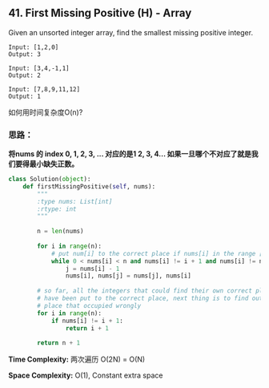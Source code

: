## 41. First Missing Positive (H) - Array

Given an unsorted integer array, find the smallest missing positive integer.

```
Input: [1,2,0]
Output: 3

Input: [3,4,-1,1]
Output: 2

Input: [7,8,9,11,12]
Output: 1
```

如何用时间复杂度O(n)?

### 思路：

**将nums 的 index 0, 1, 2, 3, ... 对应的是1 2, 3, 4... 如果一旦哪个不对应了就是我们要得最小缺失正数。** 

```python
class Solution(object):
    def firstMissingPositive(self, nums):
        """
        :type nums: List[int]
        :rtype: int
        """
       
        n = len(nums)
        
        for i in range(n):
            # put num[i] to the correct place if nums[i] in the range [1, n]
            while 0 < nums[i] < n and nums[i] != i + 1 and nums[i] != nums[nums[i] - 1]:
                j = nums[i] - 1
                nums[i], nums[j] = nums[j], nums[i]
        
        # so far, all the integers that could find their own correct place 
    	# have been put to the correct place, next thing is to find out the
    	# place that occupied wrongly
        for i in range(n):
            if nums[i] != i + 1:
                return i + 1
        
        return n + 1
```

**Time Complexity:** 两次遍历 O(2N) = O(N)

**Space Complexity:** O(1), Constant extra space